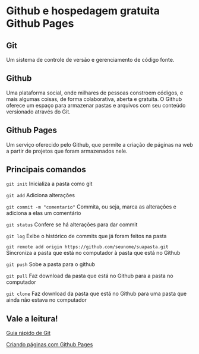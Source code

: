 # Github e hospedagem gratuita Github Pages

## Git

Um sistema de controle de versão e gerenciamento de código fonte.

## Github

Uma plataforma social, onde milhares de pessoas constroem códigos, e mais algumas coisas, de forma colaborativa, aberta e gratuita. O Github oferece um espaço para armazenar pastas e arquivos com seu conteúdo versionado através do Git.

## Github Pages

Um serviço oferecido pelo Github, que permite a criação de páginas na web a partir de projetos que foram armazenados nele.

## Principais comandos

`git init` Inicializa a pasta como git

`git add` Adiciona alterações

`git commit -m "comentario"` Commita, ou seja, marca as alterações e adiciona a elas um comentário

`git status` Confere se há alterações para dar commit

`git log` Exibe o histórico de commits que já foram feitos na pasta

`git remote add origin https://github.com/seunome/suapasta.git` Sincroniza a pasta que está no computador à pasta que está no Github

`git push` Sobe a pasta para o github

`git pull` Faz download da pasta que está no Github para a pasta no computador

`git clone` Faz download da pasta que está no Github para uma pasta que ainda não estava no computador

## Vale a leitura!

[Guia rápido de Git](http://rogerdudler.github.io/git-guide/index.pt_BR.html)

[Criando páginas com Github Pages](https://tableless.com.br/criando-paginas-web-para-seus-repositorios-com-o-github-pages/)